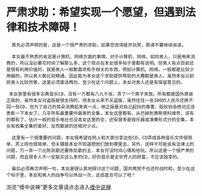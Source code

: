 严肃求助：希望实现一个愿望，但遇到法律和技术障碍！
====

			

                                                                                                                                          
      首先必须声明的是，这是一个很严肃的求助，如果您觉得是开玩笑，那请不要继续阅读。  
  
      本女最不熟悉的肯定是计算机、网络方面的事情，对于计算机、网络，如同男人，只是用来消费的，所以没必要花时间了解那么多，这个观点在本女很多帖子里都有说明。但男人有点目前还是很有利用价值的，就是男人一般都喜欢和手相关的东西，例如计算机、网络，一般都是比较少用脑的，所以男人都比较精通，因此能为本女这个求助提供帮助的大概都是男人，虽然本女以前损男人比较厉害，这里必须废话两句，至少在这个问题上，本女对男人还是有保留意见的。  
  
     本女家里有很多古典音乐CD，没有一万都有八九千张，弄了一个房子来放。所有都是国外原装正版的，虽然本女对盗版是很支持的，但本女从来不买盗版，虽然往往一张100的人民币还换不回一张CD，但为了自己的耳朵消费起来爽一点，用正版是对自己起码的尊重，版权协会绝对应该表彰一下本女了。几乎所有最重要作曲家的全集，本女这里都有，从巴赫到萧斯塔科维奇，该有的都有了，估计一般的音乐电台也没本女这里的全，还有很多是按乐器或演奏形式分的全集，本女有收集全集的爱好，反而散装的还相对少点。  
  
      这里有一个很重要的问题，本女很希望在网上和大家分享这些CD，CD弄成各种音乐文件很简单，弄上网也很简单，但关键是本女不知道把他们放到哪里去，另外，这样干可能会有法律上的问题，万一弄一个比陈凯歌还要陈凯歌的主，本女可没时间心情和他玩。所以这是一个很严肃的问题，而且很多人不一定能买这么多的CD，好的音乐是全世界人的财富，不应该独享的。  
  
      最后必须再次声明一句，本女是很认真地探讨这个问题，国共两党不也还时战时和，至少在这个帖子里，本女和男人的战争可以休战一次，这态度总可以了吧！







浏览“缠中说禅”更多文章请点击进入[缠中说禅](http://blog.sina.com.cn/m/chzhshch)




  













